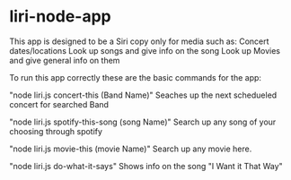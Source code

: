 # liri-node-app

This app is designed to be a Siri copy only for media such as: 
Concert dates/locations
Look up songs and give info on the song
Look up Movies and give general info on them

To run this app correctly these are the basic commands for the app:

"node liri.js concert-this (Band Name)"
Seaches up the next schedueled concert for searched Band

"node liri.js spotify-this-song (song Name)"
Search up any song of your choosing through spotify

"node liri.js movie-this (movie Name)"
Search up any movie here.

"node liri.js do-what-it-says"
Shows info on the song "I Want it That Way"

